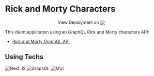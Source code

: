 # Rick and Morty Characters

<p align="center">
  View Deployment on 
  <a href="https://rick-and-morty-characters-iota.vercel.app/" target="_blank">
    <img align="center" src="https://img.shields.io/badge/vercel-%23000000.svg?style=for-the-badge&logo=vercel&logoColor=white">
  </a>
</p>

This client application using an GraphQL Rick and Morty characters API:
- [Rick and Morty GraphQL API](https://rickandmortyapi.com/graphql)

## Using Techs

![Next JS](https://img.shields.io/badge/Next-black?style=for-the-badge&logo=next.js&logoColor=white)
![GraphQL](https://img.shields.io/badge/-GraphQL-E10098?style=for-the-badge&logo=graphql&logoColor=white)
![MUI](https://img.shields.io/badge/MUI-%230081CB.svg?style=for-the-badge&logo=mui&logoColor=white)